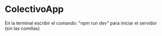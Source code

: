 # ColectivoApp
En la terminal escribir el comando: "npm run dev" para iniciar el servidor (sin las comillas)
